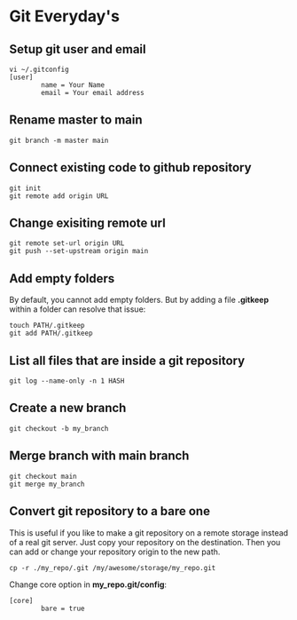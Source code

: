 # Git Everyday's

Setup git user and email
---

```
vi ~/.gitconfig 
[user]
        name = Your Name
        email = Your email address
```

Rename master to main
---

```
git branch -m master main
```

Connect existing code to github repository
---

```
git init
git remote add origin URL
```

Change exisiting remote url
---

```
git remote set-url origin URL
git push --set-upstream origin main
```

Add empty folders
---

By default, you cannot add empty folders. But by adding a file __.gitkeep__ within a folder can resolve that issue:

```
touch PATH/.gitkeep
git add PATH/.gitkeep
```

List all files that are inside a git repository
---

```
git log --name-only -n 1 HASH
```

Create a new branch
---

```
git checkout -b my_branch
```

Merge branch with main branch
---

```
git checkout main
git merge my_branch
```

Convert git repository to a bare one
---

This is useful if you like to make a git repository on a remote storage instead of a real git server. Just copy your repository on the destination. Then you can add or change your repository origin to the new path.

```
cp -r ./my_repo/.git /my/awesome/storage/my_repo.git
```

Change core option in __my_repo.git/config__:

```
[core]
        bare = true
```